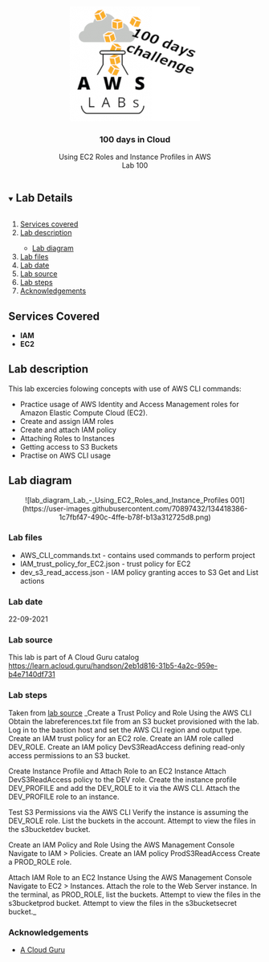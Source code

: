 <br />
<p align="center">
  <a href="https://github.com/CloudedThings/100-Days-in-Cloud">
    <img src="/images/aws-labs-logo.png" alt="Logo" width="260" height="228">
  </a>

  <h3 align="center">100 days in Cloud</h3>

  <p align="center">
    Using EC2 Roles and Instance Profiles in AWS 
    <br />
    Lab 100
    <br />
  </p>
</p>

<details open="open">
  <summary><h2 style="display: inline-block">Lab Details</h2></summary>
  <ol>
    <li><a href="#services-covered">Services covered</a>
    <li><a href="#lab-description">Lab description</a></li>
      <ul>
        <li><a href="#lab-diagram">Lab diagram</a></li>
      </ul>
    </li>
    <li><a href="#lab-files">Lab files</a></li>
    <li><a href="#lab-date">Lab date</a></li>
    <li><a href="#lab-source">Lab source</a></li>    
    <li><a href="#lab-steps">Lab steps</a></li>
    <li><a href="#acknowledgements">Acknowledgements</a></li>
  </ol>
</details>

## Services Covered
* **IAM**
* **EC2**

## Lab description
This lab excercies folowing concepts with use of AWS CLI commands:
* Practice usage of AWS Identity and Access Management roles for Amazon Elastic Compute Cloud (EC2).
* Create and assign IAM roles
* Create and attach IAM policy
* Attaching Roles to Instances
* Getting access to S3 Buckets
* Practise on AWS CLI usage

## Lab diagram
<p align="center">![lab_diagram_Lab_-_Using_EC2_Roles_and_Instance_Profiles 001](https://user-images.githubusercontent.com/70897432/134418386-1c7fbf47-490c-4ffe-b78f-b13a312725d8.png)</p>

### Lab files
* AWS_CLI_commands.txt - contains used commands to perform project
* IAM_trust_policy_for_EC2.json - trust policy for EC2
* dev_s3_read_access.json - IAM policy granting acces to S3 Get and List actions

### Lab date
22-09-2021

### Lab source
This lab is part of A Cloud Guru catalog
https://learn.acloud.guru/handson/2eb1d816-31b5-4a2c-959e-b4e7140df731

### Lab steps
Taken from [lab source](https://learn.acloud.guru/handson/2eb1d816-31b5-4a2c-959e-b4e7140df731)
_Create a Trust Policy and Role Using the AWS CLI
Obtain the labreferences.txt file from an S3 bucket provisioned with the lab.
Log in to the bastion host and set the AWS CLI region and output type.
Create an IAM trust policy for an EC2 role.
Create an IAM role called DEV_ROLE.
Create an IAM policy DevS3ReadAccess defining read-only access permissions to an S3 bucket.

Create Instance Profile and Attach Role to an EC2 Instance
Attach DevS3ReadAccess policy to the DEV role.
Create the instance profile DEV_PROFILE and add the DEV_ROLE to it via the AWS CLI.
Attach the DEV_PROFILE role to an instance.

Test S3 Permissions via the AWS CLI
Verify the instance is assuming the DEV_ROLE role.
List the buckets in the account.
Attempt to view the files in the s3bucketdev bucket.

Create an IAM Policy and Role Using the AWS Management Console
Navigate to IAM > Policies.
Create an IAM policy ProdS3ReadAccess
Create a PROD_ROLE role.

Attach IAM Role to an EC2 Instance Using the AWS Management Console
Navigate to EC2 > Instances.
Attach the role to the Web Server instance.
In the terminal, as PROD_ROLE, list the buckets.
Attempt to view the files in the s3bucketprod bucket.
Attempt to view the files in the s3bucketsecret bucket._

### Acknowledgements
* [A Cloud Guru](https://acloudguru.com/)
